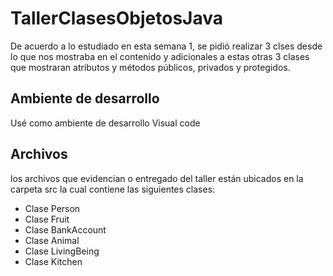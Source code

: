# TallerClasesObjetosJava
De acuerdo a lo estudiado en esta semana 1, se pidió realizar 3 clses desde lo que nos mostraba en el contenido y adicionales a estas otras 3 clases que mostraran atributos y métodos públicos, privados y protegidos.
## Ambiente de desarrollo
Usé como ambiente de desarrollo Visual code
## Archivos
los archivos que evidencian o entregado del taller están ubicados en la carpeta src la cual contiene las siguientes clases:
- Clase Person
- Clase Fruit
- Clase BankAccount
- Clase Animal
- Clase LivingBeing
- Clase Kitchen
